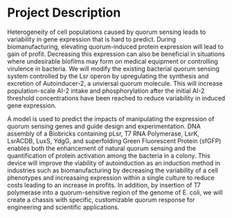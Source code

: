 # Project Description

Heterogeneity of cell populations caused by quorum sensing leads to variability in gene expression that is hard to predict. During biomanufacturing, elevating quorum-induced protein expression will lead to gain of profit. Decreasing this expression can also be beneficial in situations where undesirable biofilms may form on medical equipment or controlling virulence in bacteria. We will modify the existing bacterial quorum sensing system controlled by the Lsr operon by upregulating the synthesis and excretion of Autoinducer-2, a unviersal quorum molecule. This will increase population-scale AI-2 intake and phosphorylation after the initial AI-2 threshold concentrations have been reached to reduce variability in induced gene expression.

A model is used to predict the impacts of manipulating the expression of quorum sensing genes and guide design and experimentation. DNA assembly of a Biobricks containing pLsr, T7 RNA Polymerase, LsrK, LsrACDB, LuxS, YdgG, and superfolding Green Fluorescent Protein (sfGFP) enables both the enhancement of natural quorum sensing and the quantification of protein activation among the bacteria in a colony. This device will improve the viability of autoinduction as an induction method in industries such as biomanufacturing by decreasing the variability of a cell phenotypes and increasaing expression within a single culture to reduce costs leading to an increase in profits. In addition, by insertion of T7 polymerase into a quorum-sensitive region of the genome of E. coli, we will create a chassis with specific, customizable quorum response for engineering and scientific applications.